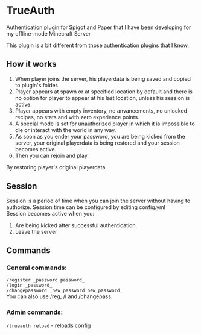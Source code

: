# TrueAuth
Authentication plugin for Spigot and Paper that I have been developing for my offline-mode Minecraft Server

This plugin is a bit different from those authentication plugins that I know.  
## How it works
1. When player joins the server, his playerdata is being saved and copied to plugin's folder.
2. Player appears at spawn or at specified location by default and there is no option for player to appear at his last location, unless his session is active.
3. Player appears with empty inventory, no anvancements, no unlocked recipes, no stats and with zero experience points.
4. A special mode is set for unauthorized player in which it is impossible to die or interact with the world in any way.
5. As soon as you ender your password, you are being kicked from the server, your original playerdata is being restored and your session becomes active.
6. Then you can rejoin and play.

By restoring player's original playerdata

## Session
Session is a period of time when you can join the server without having to authorize. Session time can be configured by editing config.yml<br/>
Session becomes active when you:<br/>
1. Are being kicked after successful authentication.<br/>
2. Leave the server<br/>

## Commands
### General commands:
`/register _password password_`<br/>
`/login _password_`<br/>
`/changepassword _new_password new_password_`<br/>
You can also use /reg, /l and /changepass.

### Admin commands:
`/trueauth reload` - reloads config<br/>
